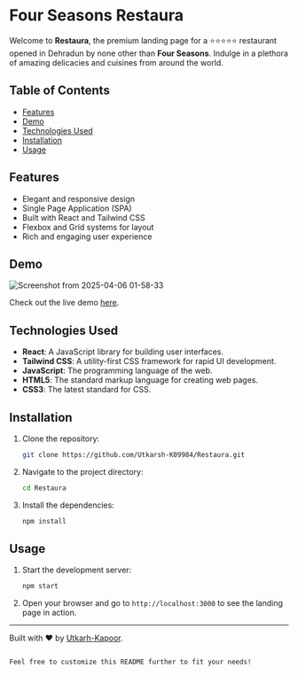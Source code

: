 # Four Seasons Restaura

Welcome to **Restaura**, the premium landing page for a ⭐️⭐️⭐️⭐️⭐️ restaurant opened in Dehradun by none other than **Four Seasons**. Indulge in a plethora of amazing delicacies and cuisines from around the world.

## Table of Contents
- [Features](#features)
- [Demo](#demo)
- [Technologies Used](#technologies-used)
- [Installation](#installation)
- [Usage](#usage)

## Features
- Elegant and responsive design
- Single Page Application (SPA)
- Built with React and Tailwind CSS
- Flexbox and Grid systems for layout
- Rich and engaging user experience

## Demo
![Screenshot from 2025-04-06 01-58-33](https://github.com/user-attachments/assets/39ca77c7-2e91-44c9-9723-784108aa7d80)


Check out the live demo [here](https://four-seasons-restaura.vercel.app).

## Technologies Used
- **React**: A JavaScript library for building user interfaces.
- **Tailwind CSS**: A utility-first CSS framework for rapid UI development.
- **JavaScript**: The programming language of the web.
- **HTML5**: The standard markup language for creating web pages.
- **CSS3**: The latest standard for CSS.

## Installation
1. Clone the repository:
    ```sh
    git clone https://github.com/Utkarsh-K09984/Restaura.git
    ```

2. Navigate to the project directory:
    ```sh
    cd Restaura
    ```

3. Install the dependencies:
    ```sh
    npm install
    ```

## Usage
1. Start the development server:
    ```sh
    npm start
    ```

2. Open your browser and go to `http://localhost:3000` to see the landing page in action.

---

Built with ❤️ by [Utkarh-Kapoor](https://github.com/Utkarsh-K09984).
```

Feel free to customize this README further to fit your needs!
